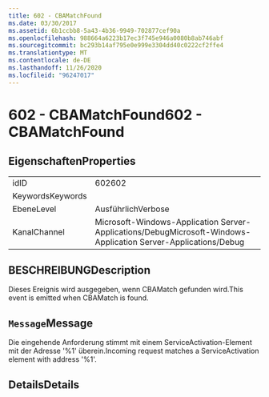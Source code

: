 ```yaml
---
title: 602 - CBAMatchFound
ms.date: 03/30/2017
ms.assetid: 6b1ccbb8-5a43-4b36-9949-702877cef90a
ms.openlocfilehash: 988664a6223b17ec3f745e946a0080b8ab746abf
ms.sourcegitcommit: bc293b14af795e0e999e3304dd40c0222cf2ffe4
ms.translationtype: MT
ms.contentlocale: de-DE
ms.lasthandoff: 11/26/2020
ms.locfileid: "96247017"
---
```

# <a name="602---cbamatchfound"></a><span data-ttu-id="f0212-102">602 - CBAMatchFound</span><span class="sxs-lookup"><span data-stu-id="f0212-102">602 - CBAMatchFound</span></span>

## <a name="properties"></a><span data-ttu-id="f0212-103">Eigenschaften</span><span class="sxs-lookup"><span data-stu-id="f0212-103">Properties</span></span>  
  
|||  
|-|-|  
|<span data-ttu-id="f0212-104">id</span><span class="sxs-lookup"><span data-stu-id="f0212-104">ID</span></span>|<span data-ttu-id="f0212-105">602</span><span class="sxs-lookup"><span data-stu-id="f0212-105">602</span></span>|  
|<span data-ttu-id="f0212-106">Keywords</span><span class="sxs-lookup"><span data-stu-id="f0212-106">Keywords</span></span>||  
|<span data-ttu-id="f0212-107">Ebene</span><span class="sxs-lookup"><span data-stu-id="f0212-107">Level</span></span>|<span data-ttu-id="f0212-108">Ausführlich</span><span class="sxs-lookup"><span data-stu-id="f0212-108">Verbose</span></span>|  
|<span data-ttu-id="f0212-109">Kanal</span><span class="sxs-lookup"><span data-stu-id="f0212-109">Channel</span></span>|<span data-ttu-id="f0212-110">Microsoft-Windows-Application Server-Applications/Debug</span><span class="sxs-lookup"><span data-stu-id="f0212-110">Microsoft-Windows-Application Server-Applications/Debug</span></span>|  
  
## <a name="description"></a><span data-ttu-id="f0212-111">BESCHREIBUNG</span><span class="sxs-lookup"><span data-stu-id="f0212-111">Description</span></span>  

 <span data-ttu-id="f0212-112">Dieses Ereignis wird ausgegeben, wenn CBAMatch gefunden wird.</span><span class="sxs-lookup"><span data-stu-id="f0212-112">This event is emitted when CBAMatch is found.</span></span>  
  
## <a name="message"></a><span data-ttu-id="f0212-113">`Message`</span><span class="sxs-lookup"><span data-stu-id="f0212-113">Message</span></span>  

 <span data-ttu-id="f0212-114">Die eingehende Anforderung stimmt mit einem ServiceActivation-Element mit der Adresse '%1' überein.</span><span class="sxs-lookup"><span data-stu-id="f0212-114">Incoming request matches a ServiceActivation element with address '%1'.</span></span>  
  
## <a name="details"></a><span data-ttu-id="f0212-115">Details</span><span class="sxs-lookup"><span data-stu-id="f0212-115">Details</span></span>

